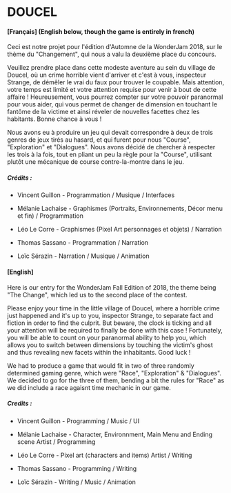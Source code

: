 # DOUCEL
#### [Français] (English below, though the game is entirely in french)

Ceci est notre projet pour l'édition d'Automne de la WonderJam 2018, sur le thème du "Changement", qui nous a valu la deuxième place du concours.

Veuillez prendre place dans cette modeste aventure au sein du village de Doucel, où un crime horrible vient d'arriver et c'est à vous, inspecteur Strange, de démêler le vrai du faux pour trouver le coupable. Mais attention, votre temps est limité et votre attention requise pour venir à bout de cette affaire ! Heureusement, vous pourrez compter sur votre pouvoir paranormal pour vous aider, qui vous permet de changer de dimension en touchant le fantôme de la victime et ainsi réveler de nouvelles facettes chez les habitants. Bonne chance à vous !

Nous avons eu à produire un jeu qui devait correspondre à deux de trois genres de jeux tirés au hasard, et qui furent pour nous "Course", "Exploration" et "Dialogues". Nous avons décidé de chercher à respecter les trois à la fois, tout en pliant un peu la règle pour la "Course", utilisant plutôt une mécanique de course contre-la-montre dans le jeu.

##### Crédits :
- Vincent Guillon - Programmation / Musique / Interfaces

- Mélanie Lachaise - Graphismes (Portraits, Environnements, Décor menu et fin) / Programmation

- Léo Le Corre - Graphismes (Pixel Art personnages et objets) / Narration

- Thomas Sassano - Programmation / Narration

- Loïc Sérazin - Narration / Musique / Animation

#### [English]
Here is our entry for the WonderJam Fall Edition of 2018, the theme being "The Change", which led us to the second place of the contest.

Please enjoy your time in the little village of Doucel, where a horrible crime just happened and it's up to you, inspector Strange, to separate fact and fiction in order to find the culprit. But beware, the clock is ticking and all your attention will be required to finally be done with this case ! Fortunately, you will be able to count on your paranormal ability to help you, which allows you to switch between dimensions by touching the victim's ghost and thus revealing new facets within the inhabitants. Good luck !

We had to produce a game that would fit in two of three randomly determined gaming genre, which were "Race", "Exploration" & "Dialogues". We decided to go for the three of them, bending a bit the rules for "Race" as we did include a race agaisnt time mechanic in our game.

##### Credits : 
- Vincent Guillon - Programming / Music / UI

- Mélanie Lachaise - Character, Environnment, Main Menu and Ending scene Artist / Programming

- Léo Le Corre - Pixel art (characters and items) Artist / Writing

- Thomas Sassano - Programming / Writing

- Loïc Sérazin - Writing / Music / Animation
